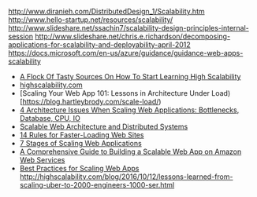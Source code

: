 http://www.diranieh.com/DistributedDesign_1/Scalability.htm
http://www.hello-startup.net/resources/scalability/
http://www.slideshare.net/ssachin7/scalability-design-principles-internal-session
http://www.slideshare.net/chris.e.richardson/decomposing-applications-for-scalability-and-deployability-april-2012
https://docs.microsoft.com/en-us/azure/guidance/guidance-web-apps-scalability
* [A Flock Of Tasty Sources On How To Start Learning High Scalability](http://highscalability.com/blog/2014/11/24/a-flock-of-tasty-sources-on-how-to-start-learning-high-scala.html)
* [highscalability.com](http://highscalability.com/)
* [Scaling Your Web App 101: Lessons in Architecture Under Load)[https://blog.hartleybrody.com/scale-load/)
* [4 Architecture Issues When Scaling Web Applications: Bottlenecks, Database, CPU, IO](
http://highscalability.com/blog/2014/5/12/4-architecture-issues-when-scaling-web-applications-bottlene.html)
* [Scalable Web Architecture and Distributed Systems](http://www.aosabook.org/en/distsys.html)
* [14 Rules for Faster-Loading Web Sites](http://stevesouders.com/hpws/rules.php)
* [7 Stages of Scaling Web Applications](http://www.slideshare.net/davemitz/7-stages-of-scaling-web-applications/)
* [A Comprehensive Guide to Building a Scalable Web App on Amazon Web Services](https://www.airpair.com/aws/posts/building-a-scalable-web-app-on-amazon-web-services-p1)
* [Best Practices for Scaling Web Apps](https://www.youtube.com/watch?v=tQ2V9QSv48M)
http://highscalability.com/blog/2016/10/12/lessons-learned-from-scaling-uber-to-2000-engineers-1000-ser.html
